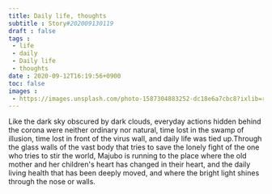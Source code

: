 ```yaml
---
title: Daily life, thoughts
subtitle : Story#202009130119
draft : false
tags :
 - life
 - daily
 - Daily life
 - thoughts
date : 2020-09-12T16:19:56+0900
toc: false
images : 
 - https://images.unsplash.com/photo-1587304883252-dc18e6a7cbc8?ixlib=rb-1.2.1&q=80&fm=jpg&crop=entropy&cs=tinysrgb&w=1080&fit=max&ixid=eyJhcHBfaWQiOjE1NTU0OX0
---
```


Like the dark sky obscured by dark clouds, everyday actions hidden behind the corona were neither ordinary nor natural, time lost in the swamp of illusion, time lost in front of the virus wall, and daily life was tied up.Through the glass walls of the vast body that tries to save the lonely fight of the one who tries to stir the world, Majubo is running to the place where the old mother and her children's heart has changed in their heart, and the daily living health that has been deeply moved, and where the bright light shines through the nose or walls.  

